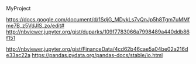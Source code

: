 
MyProject

https://docs.google.com/document/d/1SdjG_MDykLs7vQnJp5h8Tgm7uMMfme7B_z5VdJIS_zo/edit# http://nbviewer.jupyter.org/gist/duparks/109f7783066a7998489a440ddb86f151

http://nbviewer.jupyter.org/gist/FinanceData/4cd62b46cae5a04be02a216de33ac22a https://pandas.pydata.org/pandas-docs/stable/io.html
